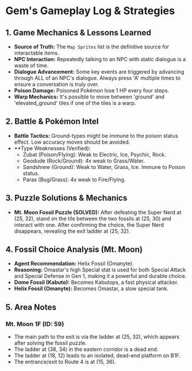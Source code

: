# Gem's Gameplay Log & Strategies

## 1. Game Mechanics & Lessons Learned
*   **Source of Truth:** The `Map Sprites` list is the definitive source for interactable items.
*   **NPC Interaction:** Repeatedly talking to an NPC with static dialogue is a waste of time.
*   **Dialogue Advancement:** Some key events are triggered by advancing through ALL of an NPC's dialogue. Always press 'A' multiple times to ensure a conversation is truly over.
*   **Poison Damage:** Poisoned Pokémon lose 1 HP every four steps.
*   **Warp Mechanics:** It's possible to move between 'ground' and 'elevated_ground' tiles if one of the tiles is a warp.

## 2. Battle & Pokémon Intel
*   **Battle Tactics:** Ground-types might be immune to the poison status effect. Low accuracy moves should be avoided.
*   **Type Weaknesses (Verified):
    *   Zubat (Poison/Flying): Weak to Electric, Ice, Psychic, Rock.
    *   Geodude (Rock/Ground): 4x weak to Grass/Water.
    *   Sandshrew (Ground): Weak to Water, Grass, Ice. Immune to Poison status.
    *   Paras (Bug/Grass): 4x weak to Fire/Flying.

## 3. Puzzle Solutions & Mechanics
*   **Mt. Moon Fossil Puzzle (SOLVED):** After defeating the Super Nerd at (25, 32), stand on the tile between the two fossils at (25, 30) and interact with one. After confirming the choice, the Super Nerd disappears, revealing the exit ladder at (25, 32).

## 4. Fossil Choice Analysis (Mt. Moon)
*   **Agent Recommendation:** Helix Fossil (Omanyte).
*   **Reasoning:** Omastar's high Special stat is used for both Special Attack and Special Defense in Gen 1, making it a powerful and durable choice.
*   **Dome Fossil (Kabuto):** Becomes Kabutops, a fast physical attacker.
*   **Helix Fossil (Omanyte):** Becomes Omastar, a slow special tank.

## 5. Area Notes
### Mt. Moon 1F (ID: 59)
*   The main path to the exit is via the ladder at (25, 32), which appears after solving the fossil puzzle.
*   The ladder at (38, 34) in the eastern corridor is a dead end.
*   The ladder at (18, 12) leads to an isolated, dead-end platform on B1F.
*   The entrance/exit to Route 4 is at (15, 36).
